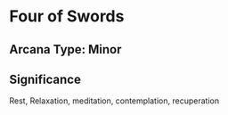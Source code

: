 # Four of Swords

## Arcana Type: Minor

## Significance 

Rest, Relaxation, meditation, contemplation, recuperation
